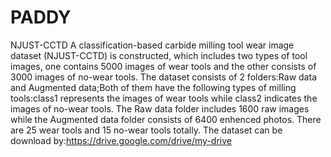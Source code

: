 # PADDY
NJUST-CCTD
A classification-based carbide milling tool wear image dataset (NJUST-CCTD) is constructed, which includes two types of tool images, one contains 5000 images of wear tools and the other consists of 3000 images of no-wear tools.
The dataset consists of 2 folders:Raw data and Augmented data;Both of them have the following types of milling tools:class1 represents the images of wear tools while class2 indicates the images of no-wear tools.
The Raw data folder includes 1600 raw images while the Augmented data folder consists of 6400 enhenced photos. There are 25 wear tools and 15 no-wear tools totally.
The dataset can be download by:https://drive.google.com/drive/my-drive

